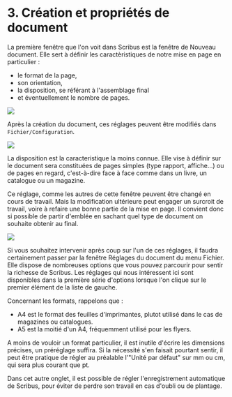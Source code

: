 # 3. Création et propriétés de document

La première fenêtre que l'on voit dans Scribus est la fenêtre de Nouveau document. Elle sert à définir les caractèristiques de notre mise en page en particulier :
- le format de la page,
- son orientation,
- la disposition, se référant à l'assemblage final
- et éventuellement le nombre de pages.

![](new-document-fr.png)

Après la création du document, ces réglages peuvent être modifiés dans `Fichier/Configuration`.

![](settings-document-fr.png)

La disposition est la caracteristique la moins connue. Elle vise à définir sur le document sera constituées de pages simples (type rapport, affiche...) ou de pages en regard, c'est-à-dire face à face comme dans un livre, un catalogue ou un magazine.

Ce réglage, comme les autres de cette fenêtre peuvent être changé en cours de travail. Mais la modification ultérieure peut engager un surcroit de travail, voire à refaire une bonne partie de la mise en page. Il convient donc si possible de partir d'emblée en sachant quel type de document on souhaite obtenir au final.

![](settings-automatic-save-fr.png)

Si vous souhaitez intervenir après coup sur l'un de ces réglages, il faudra certainement passer par la fenêtre Réglages du document du menu Fichier. Elle dispose de nombreuses options que vous pouvez parcourir pour sentir la richesse de Scribus. Les réglages qui nous intéressent ici sont disponibles dans la première série d'options lorsque l'on clique sur le premier élément de la liste de gauche.

Concernant les formats, rappelons que :

- A4 est le format des feuilles d'imprimantes, plutot utilisé dans le cas de magazines ou catalogues.
- A5 est la moitié d'un A4, fréquemment utilisé pour les flyers.

A moins de vouloir un format particulier, il est inutile d'écrire les dimensions précises, un préréglage suffira. Si la nécessité s'en faisait pourtant sentir, il peut être pratique de régler au préalable l'"Unité par défaut" sur mm ou cm, qui sera plus courant que pt.

Dans cet autre onglet, il est possible de régler l'enregistrement automatique de Scribus, pour éviter de perdre son travail en cas d'oubli ou de plantage.
